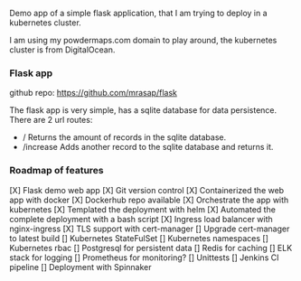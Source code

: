 Demo app of a simple flask application, that I am trying to deploy in a kubernetes cluster.

I am using my powdermaps.com domain to play around, the kubernetes cluster is from DigitalOcean.


### Flask app
github repo: https://github.com/mrasap/flask

The flask app is very simple, has a sqlite database for data persistence.
There are 2 url routes:
- / 	Returns the amount of records in the sqlite database.
- /increase	Adds another record to the sqlite database and returns it.


### Roadmap of features
[X] Flask demo web app
[X] Git version control
[X] Containerized the web app with docker
[X] Dockerhub repo available
[X] Orchestrate the app with kubernetes
[X] Templated the deployment with helm
[X] Automated the complete deployment with a bash script
[X] Ingress load balancer with nginx-ingress
[X] TLS support with cert-manager
[] Upgrade cert-manager to latest build
[] Kubernetes StateFulSet
[] Kubernetes namespaces
[] Kubernetes rbac
[] Postgresql for persistent data
[] Redis for caching
[] ELK stack for logging
[] Prometheus for monitoring?
[] Unittests
[] Jenkins CI pipeline
[] Deployment with Spinnaker

